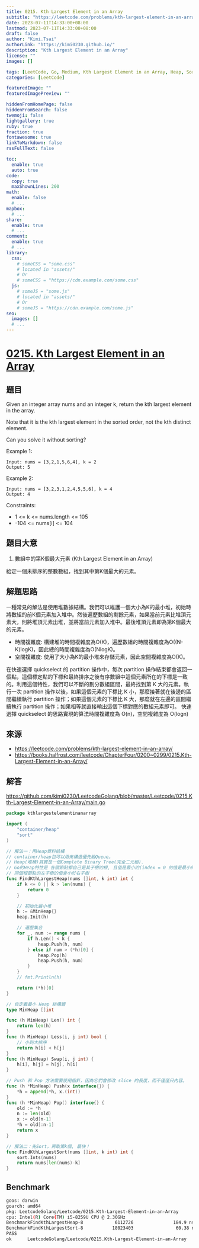 ```yaml
---
title: 0215. Kth Largest Element in an Array
subtitle: "https://leetcode.com/problems/kth-largest-element-in-an-array/"
date: 2023-07-11T14:33:00+08:00
lastmod: 2023-07-11T14:33:00+08:00
draft: false
author: "Kimi.Tsai"
authorLink: "https://kimi0230.github.io/"
description: "Kth Largest Element in an Array"
license: ""
images: []

tags: [LeetCode, Go, Medium, Kth Largest Element in an Array, Heap, Sorting]
categories: [LeetCode]

featuredImage: ""
featuredImagePreview: ""

hiddenFromHomePage: false
hiddenFromSearch: false
twemoji: false
lightgallery: true
ruby: true
fraction: true
fontawesome: true
linkToMarkdown: false
rssFullText: false

toc:
  enable: true
  auto: true
code:
  copy: true
  maxShownLines: 200
math:
  enable: false
  # ...
mapbox:
  # ...
share:
  enable: true
  # ...
comment:
  enable: true
  # ...
library:
  css:
    # someCSS = "some.css"
    # located in "assets/"
    # Or
    # someCSS = "https://cdn.example.com/some.css"
  js:
    # someJS = "some.js"
    # located in "assets/"
    # Or
    # someJS = "https://cdn.example.com/some.js"
seo:
  images: []
  # ...
---
```

# [0215. Kth Largest Element in an Array](https://leetcode.com/problems/kth-largest-element-in-an-array/)

## 題目

Given an integer array nums and an integer k, return the kth largest element in the array.

Note that it is the kth largest element in the sorted order, not the kth distinct element.

Can you solve it without sorting?

 

Example 1:

```
Input: nums = [3,2,1,5,6,4], k = 2
Output: 5
```

Example 2:
```
Input: nums = [3,2,3,1,2,4,5,5,6], k = 4
Output: 4
```

Constraints:

* 1 <= k <= nums.length <= 105
* -104 <= nums[i] <= 104

## 題目大意
1.   數組中的第K個最大元素 (Kth Largest Element in an Array)

給定一個未排序的整數數組，找到其中第K個最大的元素。

## 解題思路
一種常見的解法是使用堆數據結構。我們可以維護一個大小為K的最小堆，初始時將數組的前K個元素加入堆中。然後遍歷數組的剩餘元素，如果當前元素比堆頂元素大，則將堆頂元素出堆，並將當前元素加入堆中。最後堆頂元素即為第K個最大的元素。
* 時間複雜度: 構建堆的時間複雜度為O(K)，遍歷數組的時間複雜度為O((N-K)logK)，因此總的時間複雜度為O(NlogK)。
* 空間複雜度: 使用了大小為K的最小堆來存儲元素，因此空間複雜度為O(K)。


在快速選擇 quickselect 的 partition 操作中，每次 partition 操作結束都會返回一個點，這個標定點的下標和最終排序之後有序數組中這個元素所在的下標是一致的。利用這個特性，我們可以不斷的劃分數組區間，最終找到第 K 大的元素。執行一次 partition 操作以後，如果這個元素的下標比 K 小，那麼接著就在後邊的區間繼續執行 partition 操作；如果這個元素的下標比 K 大，那麼就在左邊的區間繼續執行 partition 操作；如果相等就直接輸出這個下標對應的數組元素即可。
快速選擇 quickselect 的思路實現的算法時間複雜度為 O(n)，空間複雜度為 O(logn)

## 來源
* https://leetcode.com/problems/kth-largest-element-in-an-array/
* https://books.halfrost.com/leetcode/ChapterFour/0200~0299/0215.Kth-Largest-Element-in-an-Array/

## 解答
https://github.com/kimi0230/LeetcodeGolang/blob/master/Leetcode/0215.Kth-Largest-Element-in-an-Array/main.go

```go
package kthlargestelementinanarray

import (
	"container/heap"
	"sort"
)

// 解法一：用Heap資料結構
// container/heap包可以用来構造優先級Queue。
// Heap(堆積)其實是一個Complete Binary Tree(完全二元樹).
// Go的Heap特性是 各個節點都自己是其子樹的根, 且值是最小的(index = 0 的值是最小的).
// 同個根節點的左子樹的值會小於右子樹
func FindKthLargestHeap(nums []int, k int) int {
	if k <= 0 || k > len(nums) {
		return 0
	}

	// 初始化最小堆
	h := &MinHeap{}
	heap.Init(h)

	// 遍歷集合
	for _, num := range nums {
		if h.Len() < k {
			heap.Push(h, num)
		} else if num > (*h)[0] {
			heap.Pop(h)
			heap.Push(h, num)
		}
	}
	// fmt.Println(h)

	return (*h)[0]
}

// 自定義最小 Heap 結構體
type MinHeap []int

func (h MinHeap) Len() int {
	return len(h)
}
func (h MinHeap) Less(i, j int) bool {
	// 小到大排序
	return h[i] < h[j]
}
func (h MinHeap) Swap(i, j int) {
	h[i], h[j] = h[j], h[i]
}

// Push 和 Pop 方法需要使用指針，因為它們會修改 slice 的長度，而不僅僅只內容。
func (h *MinHeap) Push(x interface{}) {
	*h = append(*h, x.(int))
}
func (h *MinHeap) Pop() interface{} {
	old := *h
	n := len(old)
	x := old[n-1]
	*h = old[:n-1]
	return x
}

// 解法二：先Sort，再取第k個, 最快！
func FindKthLargestSort(nums []int, k int) int {
	sort.Ints(nums)
	return nums[len(nums)-k]
}

```

##  Benchmark

```sh
goos: darwin
goarch: amd64
pkg: LeetcodeGolang/Leetcode/0215.Kth-Largest-Element-in-an-Array
cpu: Intel(R) Core(TM) i5-8259U CPU @ 2.30GHz
BenchmarkFindKthLargestHeap-8            6112726               184.9 ns/op            48 B/op          3 allocs/op
BenchmarkFindKthLargestSort-8           18023403                60.38 ns/op           24 B/op          1 allocs/op
PASS
ok      LeetcodeGolang/Leetcode/0215.Kth-Largest-Element-in-an-Array    3.383s
```